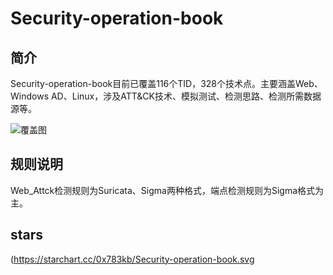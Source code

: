 # Security-operation-book

## 简介

Security-operation-book目前已覆盖116个TID，328个技术点。主要涵盖Web、Windows AD、Linux，涉及ATT&CK技术、模拟测试、检测思路、检测所需数据源等。

![覆盖图](img/index.png)

## 规则说明

Web_Attck检测规则为Suricata、Sigma两种格式，端点检测规则为Sigma格式为主。

## stars
(https://starchart.cc/0x783kb/Security-operation-book.svg
